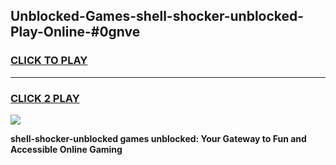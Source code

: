 
## Unblocked-Games-shell-shocker-unblocked-Play-Online-#0gnve
<h3>
<a href="https://premium.freeplayer.one?title=shell-shocker-unblocked&ref=27F">CLICK TO PLAY</a></h3>
<hr>

<h3>
<a href="https://premium.freeplayer.one?title=shell-shocker-unblocked&ref=27F">CLICK 2 PLAY</a>
  
</h3>

<a href="https://premium.freeplayer.one?title=shell-shocker-unblocked&ref=27F"><img src="https://clearcache.store/games.png"></a>


**shell-shocker-unblocked games unblocked: Your Gateway to Fun and Accessible Online Gaming**

